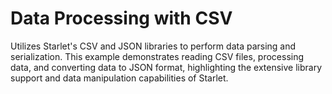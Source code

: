 # Data Processing with CSV

Utilizes Starlet's CSV and JSON libraries to perform data parsing and serialization. This example demonstrates reading CSV files, processing data, and converting data to JSON format, highlighting the extensive library support and data manipulation capabilities of Starlet.
